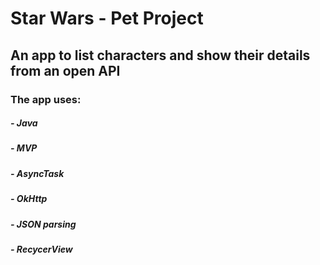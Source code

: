 # Star Wars - Pet Project
## An app to list characters and show their details from an open API
### The app uses:
##### - Java
##### - MVP
##### - AsyncTask
##### - OkHttp
##### - JSON parsing
##### - RecycerView

